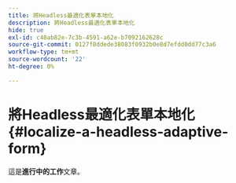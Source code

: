 ```yaml
---
title: 將Headless最適化表單本地化
description: 將Headless最適化表單本地化
hide: true
exl-id: c40ab82e-7c3b-4591-a62e-b7092162628c
source-git-commit: 0127f8ddede38083f0932b0e8d7efdd0dd77c3a6
workflow-type: tm+mt
source-wordcount: '22'
ht-degree: 0%

---
```


# 將Headless最適化表單本地化 {#localize-a-headless-adaptive-form}

<span class="preview">這是&#x200B;**進行中的工作**&#x200B;文章。</span>
